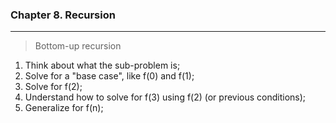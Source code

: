 ### Chapter 8. Recursion
---

> Bottom-up recursion

1. Think about what the sub-problem is;
2. Solve for a "base case", like f(0) and f(1);
3. Solve for f(2);
4. Understand how to solve for f(3) using f(2) (or previous conditions);
5. Generalize for f(n);

